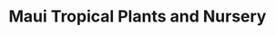 ---
title: "Maui Tropical Plants and Nursery"
url: /wailuku/maui-tropical-plants-and-nursery/
shop: Garten-Center
---